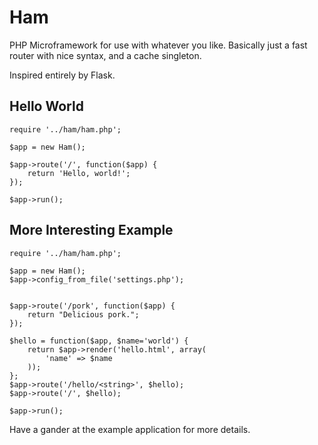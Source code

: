 Ham
===

PHP Microframework for use with whatever you like. Basically just a fast router
with nice syntax, and a cache singleton.

Inspired entirely by Flask.


Hello World
-----------

    require '../ham/ham.php';

    $app = new Ham();

    $app->route('/', function($app) {
        return 'Hello, world!';
    });

    $app->run();


More Interesting Example
------------------------

    require '../ham/ham.php';

    $app = new Ham();
    $app->config_from_file('settings.php');


    $app->route('/pork', function($app) {
        return "Delicious pork.";
    });

    $hello = function($app, $name='world') {
        return $app->render('hello.html', array(
            'name' => $name
        ));
    };
    $app->route('/hello/<string>', $hello);
    $app->route('/', $hello);

    $app->run();


Have a gander at the example application for more details.